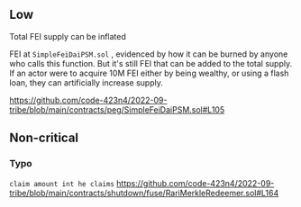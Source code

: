 ## Low

Total FEI supply can be inflated

FEI at `SimpleFeiDaiPSM.sol` , evidenced by how it can be burned by anyone who calls this function. But it's still FEI that can be added to the total supply. If an actor were to acquire 10M FEI either by being wealthy, or using a flash loan, they can artificially increase supply.

https://github.com/code-423n4/2022-09-tribe/blob/main/contracts/peg/SimpleFeiDaiPSM.sol#L105

## Non-critical

### Typo

`claim amount int he claims`
https://github.com/code-423n4/2022-09-tribe/blob/main/contracts/shutdown/fuse/RariMerkleRedeemer.sol#L164
